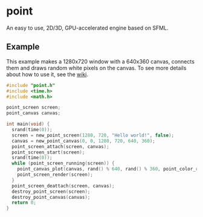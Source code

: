 # point
An easy to use, 2D/3D, GPU-accelerated engine based on SFML.



## Example

This example makes a 1280x720 window with a 640x360 canvas, connects them and draws random white pixels on the canvas. To see more details about how to use it, see the [wiki](google.com).

```c
#include "point.h"
#include <time.h>
#include <math.h>

point_screen screen;
point_canvas canvas;

int main(void) {
  srand(time(0));
  screen = new_point_screen(1280, 720, "Hello world!", false);
  canvas = new_point_canvas(0, 0, 1280, 720, 640, 360);
  point_screen_attach(screen, canvas);
  point_screen_start(screen);
  srand(time(0));
  while (point_screen_running(screen)) {
    point_canvas_plot(canvas, rand() % 640, rand() % 360, point_color_rgb(255, 255, 255));
    point_screen_render(screen);
  }
  point_screen_deattach(screen, canvas);
  destroy_point_screen(screen);
  destroy_point_canvas(canvas);
  return 0;
}
```

